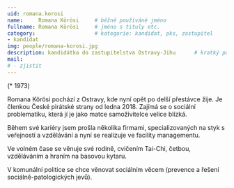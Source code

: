 ```yaml
---
uid: romana.korosi
name:     Romana Körösi  	# běžně používáné jméno
fullname: Romana Körösi  	# jméno s tituly etc.
category:                 	# kategorie: kandidat, pks, zastupitel
- kandidat 
img: people/romana-korosi.jpg
description: kandidátka do zastupitelstva Ostravy-Jihu   	# kratký popis, max 160 znaků
mail:
# - zjistit
---
```


(* 1973)

Romana Körösi pochází z Ostravy, kde nyní opět po delší přestávce žije. Je členkou České pirátské strany od ledna 2018. 
Zajímá se o sociální problematiku, která jí je jako matce samoživitelce velice blízká. 

Během své kariéry jsem prošla několika firmami, specializovaných na styk s veřejností a vzdělávání a nyní se realizuje ve facility managementu. 

Ve volném čase se věnuje své rodině, cvičením Tai-Chi, četbou, vzděláváním a hraním na basovou kytaru. 

V komunální politice se chce věnovat sociálním věcem (prevence a řešení sociálně-patologických jevů).

